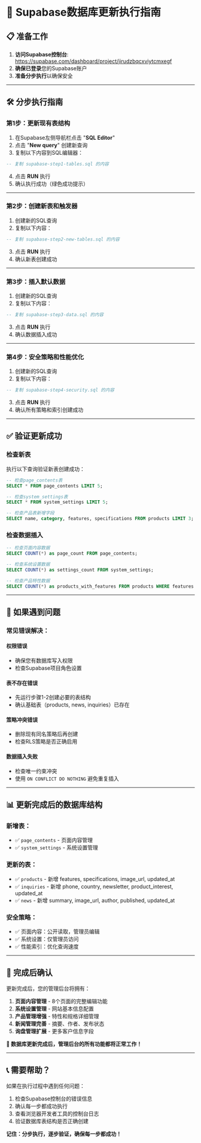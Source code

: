 # 🔄 Supabase数据库更新执行指南

## 📋 准备工作

1. **访问Supabase控制台**: https://supabase.com/dashboard/project/jirudzbqcxviytcmxegf
2. **确保已登录**您的Supabase账户
3. **准备分步执行**以确保安全

---

## 🛠️ 分步执行指南

### **第1步：更新现有表结构**

1. 在Supabase左侧导航栏点击 "**SQL Editor**"
2. 点击 "**New query**" 创建新查询
3. 复制以下内容到SQL编辑器：

```sql
-- 复制 supabase-step1-tables.sql 的内容
```

4. 点击 **RUN** 执行
5. 确认执行成功（绿色成功提示）

---

### **第2步：创建新表和触发器**

1. 创建新的SQL查询
2. 复制以下内容：

```sql  
-- 复制 supabase-step2-new-tables.sql 的内容
```

3. 点击 **RUN** 执行
4. 确认新表创建成功

---

### **第3步：插入默认数据**

1. 创建新的SQL查询
2. 复制以下内容：

```sql
-- 复制 supabase-step3-data.sql 的内容
```

3. 点击 **RUN** 执行
4. 确认数据插入成功

---

### **第4步：安全策略和性能优化**

1. 创建新的SQL查询
2. 复制以下内容：

```sql
-- 复制 supabase-step4-security.sql 的内容
```

3. 点击 **RUN** 执行
4. 确认所有策略和索引创建成功

---

## ✅ 验证更新成功

### 检查新表
执行以下查询验证新表创建成功：

```sql
-- 检查page_contents表
SELECT * FROM page_contents LIMIT 5;

-- 检查system_settings表  
SELECT * FROM system_settings LIMIT 5;

-- 检查产品表新增字段
SELECT name, category, features, specifications FROM products LIMIT 3;
```

### 检查数据插入
```sql
-- 检查页面内容数据
SELECT COUNT(*) as page_count FROM page_contents;

-- 检查系统设置数据
SELECT COUNT(*) as settings_count FROM system_settings;

-- 检查产品特性数据
SELECT COUNT(*) as products_with_features FROM products WHERE features IS NOT NULL;
```

---

## 🔧 如果遇到问题

### 常见错误解决：

#### **权限错误**
- 确保您有数据库写入权限
- 检查Supabase项目角色设置

#### **表不存在错误**
- 先运行步骤1-2创建必要的表结构
- 确认基础表（products, news, inquiries）已存在

#### **策略冲突错误**
- 删除现有同名策略后再创建
- 检查RLS策略是否正确启用

#### **数据插入失败**
- 检查唯一约束冲突
- 使用 `ON CONFLICT DO NOTHING` 避免重复插入

---

## 📊 更新完成后的数据库结构

### 新增表：
- ✅ `page_contents` - 页面内容管理
- ✅ `system_settings` - 系统设置管理

### 更新的表：
- ✅ `products` - 新增 features, specifications, image_url, updated_at
- ✅ `inquiries` - 新增 phone, country, newsletter, product_interest, updated_at  
- ✅ `news` - 新增 summary, image_url, author, published, updated_at

### 安全策略：
- ✅ 页面内容：公开读取，管理员编辑
- ✅ 系统设置：仅管理员访问
- ✅ 性能索引：优化查询速度

---

## 🎉 完成后确认

更新完成后，您的管理后台将拥有：

1. **页面内容管理** - 8个页面的完整编辑功能
2. **系统设置管理** - 网站基本信息配置
3. **产品管理增强** - 特性和规格详细管理
4. **新闻管理完善** - 摘要、作者、发布状态
5. **询盘管理扩展** - 更多客户信息字段

**🚀 数据库更新完成后，管理后台的所有功能都将正常工作！**

---

## 📞 需要帮助？

如果在执行过程中遇到任何问题：

1. 检查Supabase控制台的错误信息
2. 确认每一步都成功执行
3. 查看浏览器开发者工具的控制台日志
4. 验证数据库表结构是否正确创建

**记住：分步执行，逐步验证，确保每一步都成功！**
